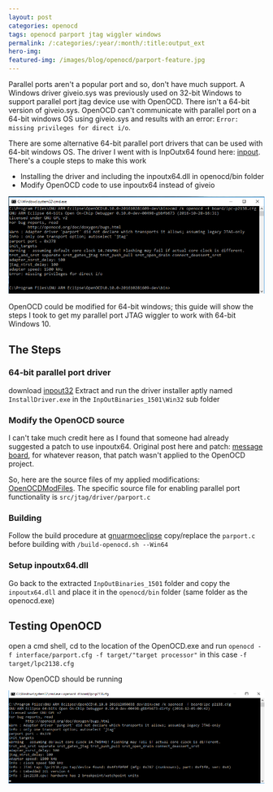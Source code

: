```yaml
---
layout: post
categories: openocd
tags: openocd parport jtag wiggler windows
permalink: /:categories/:year/:month/:title:output_ext
hero-img:
featured-img: /images/blog/openocd/parport-feature.jpg
---
```


Parallel ports aren't a popular port and so, don't have much support. A Windows driver giveio.sys was previously used on 32-bit Windows to support parallel port jtag device use with OpenOCD. There isn't a 64-bit version of giveio.sys. OpenOCD can't communicate with parallel port on a 64-bit windows OS using giveio.sys and results with an error: `Error: missing privileges for direct i/o`.

There are some alternative 64-bit parallel port drivers that can be used with 64-bit windows OS. The driver I went with is InpOutx64 found here: [inpout](http://www.highrez.co.uk/downloads/inpout32/). There's a couple steps to make this work
- Installing the driver and including the inpoutx64.dll in openocd/bin folder
- Modify OpenOCD code to use inpoutx64 instead of giveio

<img src="/images/blog/openocd/parport-fail.png" class="img-fluid"/>

OpenOCD could be modified for 64-bit windows; this guide will show the steps I took to get my parallel port JTAG wiggler to work with 64-bit Windows 10.

## The Steps
### 64-bit parallel port driver
download [inpout32](http://www.highrez.co.uk/downloads/inpout32/)
Extract and run the driver installer aptly named `InstallDriver.exe` in the `InpOutBinaries_1501\Win32` sub folder

### Modify the OpenOCD source
I can't take much credit here as I found that someone had already suggested a patch to use inpoutx64. Original post here and patch: [message board](https://sourceforge.net/p/openocd/mailman/message/28350777/), for whatever reason, that patch wasn't applied to the OpenOCD project.

So, here are the source files of my applied modifications: [OpenOCDModFiles](https://github.com/tahull/OpenOCDModFiles). The specific source file for enabling parallel port functionality is `src/jtag/driver/parport.c`

### Building
Follow the build procedure at [gnuarmoeclipse](http://gnuarmeclipse.github.io/openocd/build-procedure/)
copy/replace the `parport.c` before building with `/build-openocd.sh --Win64`

### Setup inpoutx64.dll
Go back to the extracted `InpOutBinaries_1501` folder and copy the `inpoutx64.dll` and place it in the `openocd/bin` folder (same folder as the openocd.exe)

## Testing OpenOCD
open a cmd shell, cd to the location of the OpenOCD.exe and run
`openocd -f interface/parport.cfg -f target/"target processor"` in  this case `-f target/lpc2138.cfg`

Now OpenOCD should be running

<img src="/images/blog/openocd/parport-success.png" class="img-fluid"/>

